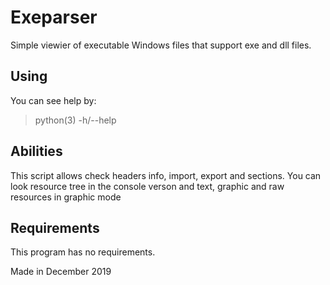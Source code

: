 # Exeparser
Simple viewier of executable Windows files that support exe and dll files.

## Using
You can see help by:
> python(3) -h/--help

## Abilities
This script allows check headers info, import, export and sections.
You can look resource tree in the console verson and text, graphic and raw resources in graphic mode

## Requirements
This program has no requirements.

Made in December 2019
